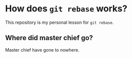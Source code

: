# How does `git rebase` works?
This repository is my personal lesson for `git rebase`.

## Where did master chief go?
Master chief have gone to nowhere.
